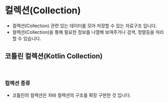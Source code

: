 # 컬렉션(Collection)
+ 컬렉션(Collection) 관련 있는 데이터를 모아 저장할 수 있는 자료구조 입니다. 
+ 컬렉션(Collection)을 통해 필요한 정보를 나열해 보여주거나 검색, 정렬등을 처리 할 수 있습니다.

## 코틀린 컬렉션(Kotlin Collection)
<br/>

### 컬렉션 종류
+ 코틀린의 컬렉션은 자바 컬렉션의 구조를 확장 구현한 것 입니다.



